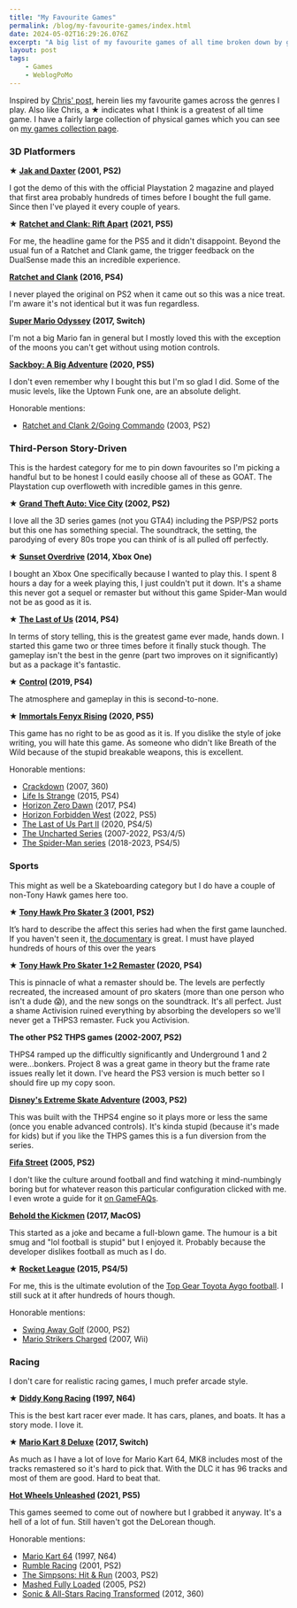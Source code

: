 ```yaml
---
title: "My Favourite Games"
permalink: /blog/my-favourite-games/index.html
date: 2024-05-02T16:29:26.076Z
excerpt: "A big list of my favourite games of all time broken down by genre"
layout: post
tags:
    - Games
    - WeblogPoMo
---
```


Inspired by [Chris' post](https://chriskirknielsen.com/games/), herein lies my favourite games across the genres I play. Also like Chris, a ★ indicates what I think is a greatest of all time game. I have a fairly large collection of physical games which you can see on [my games collection page](https://rknight.me/collections/games/).
### 3D Platformers

**★ [Jak and Daxter](https://en.wikipedia.org/wiki/Jak_and_Daxter:_The_Precursor_Legacy) (2001, PS2)**

I got the demo of this with the official Playstation 2 magazine and played that first area probably hundreds of times before I bought the full game. Since then I've played it every couple of years.

**★ [Ratchet and Clank: Rift Apart](https://en.wikipedia.org/wiki/Ratchet_%26_Clank:_Rift_Apart) (2021, PS5)**

For me, the headline game for the PS5 and it didn't disappoint. Beyond the usual fun of a Ratchet and Clank game, the trigger feedback on the DualSense made this an incredible experience.

**[Ratchet and Clank](https://en.wikipedia.org/wiki/Ratchet_%26_Clank_(2016_video_game)) (2016, PS4)**

I never played the original on PS2 when it came out so this was a nice treat. I'm aware it's not identical but it was fun regardless.

**[Super Mario Odyssey](https://en.wikipedia.org/wiki/Super_Mario_Odyssey) (2017, Switch)**

I'm not a big Mario fan in general but I mostly loved this with the exception of the moons you can't get without using motion controls. 

**[Sackboy: A Big Adventure](https://en.wikipedia.org/wiki/Sackboy:_A_Big_Adventure) (2020, PS5)**

I don't even remember why I bought this but I'm so glad I did. Some of the music levels, like the Uptown Funk one, are an absolute delight.

Honorable mentions:

- [Ratchet and Clank 2/Going Commando](https://en.wikipedia.org/wiki/Ratchet_%26_Clank:_Going_Commando) (2003, PS2)

### Third-Person Story-Driven

This is the hardest category for me to pin down favourites so I'm picking a handful but to be honest I could easily choose all of these as GOAT. The Playstation cup overfloweth with incredible games in this genre.

**★ [Grand Theft Auto: Vice City](https://en.wikipedia.org/wiki/Grand_Theft_Auto:_Vice_City) (2002, PS2)**

I love all the 3D series games (not you GTA4) including the PSP/PS2 ports but this one has something special. The soundtrack, the setting, the parodying of every 80s trope you can think of is all pulled off perfectly.

**★ [Sunset Overdrive](https://en.wikipedia.org/wiki/Sunset_Overdrive) (2014, Xbox One)**

I bought an Xbox One specifically because I wanted to play this. I spent 8 hours a day for a week playing this, I just couldn't put it down. It's a shame this never got a sequel or remaster but without this game Spider-Man would not be as good as it is.

**★ [The Last of Us](https://en.wikipedia.org/wiki/The_Last_of_Us) (2014, PS4)**

In terms of story telling, this is the greatest game ever made, hands down. I started this game two or three times before it finally stuck though. The gameplay isn't the best in the genre (part two improves on it significantly) but as a package it's fantastic.

**★ [Control](https://en.wikipedia.org/wiki/Control_(video_game)) (2019, PS4)**

The atmosphere and gameplay in this is second-to-none. 

**★ [Immortals Fenyx Rising](https://en.wikipedia.org/wiki/Immortals_Fenyx_Rising) (2020, PS5)**

This game has no right to be as good as it is. If you dislike the style of joke writing, you will hate this game. As someone who didn't like Breath of the Wild because of the stupid breakable weapons, this is excellent.

Honorable mentions:

- [Crackdown](https://en.wikipedia.org/wiki/Crackdown_(video_game)) (2007, 360)
- [Life Is Strange](https://en.wikipedia.org/wiki/Life_Is_Strange_(video_game)) (2015, PS4)
- [Horizon Zero Dawn](https://en.wikipedia.org/wiki/Horizon_Zero_Dawn) (2017, PS4)
- [Horizon Forbidden West](https://en.wikipedia.org/wiki/Horizon_Forbidden_West) (2022, PS5)
- [The Last of Us Part II](https://en.wikipedia.org/wiki/The_Last_of_Us_Part_II) (2020, PS4/5)
- [The Uncharted Series](https://en.wikipedia.org/wiki/Uncharted) (2007-2022, PS3/4/5)
- [The Spider-Man series](https://en.wikipedia.org/wiki/Spider-Man_(video_game_series)) (2018-2023, PS4/5)

### Sports

This might as well be a Skateboarding category but I do have a couple of non-Tony Hawk games here too.

**★ [Tony Hawk Pro Skater 3](https://en.wikipedia.org/wiki/Tony_Hawk%27s_Pro_Skater_3) (2001, PS2)**

It’s hard to describe the affect this series had when the first game launched. If you haven't seen it, [the documentary](https://www.imdb.com/title/tt11698280/) is great. I must have played hundreds of hours of this over the years

**★ [Tony Hawk Pro Skater 1+2 Remaster](https://en.wikipedia.org/wiki/Tony_Hawk%27s_Pro_Skater_1_%2B_2) (2020, PS4)**

This is pinnacle of what a remaster should be. The levels are perfectly recreated, the increased amount of pro skaters (more than one person who isn't a dude 😱), and the new songs on the soundtrack. It's all perfect. Just a shame Activision ruined everything by absorbing the developers so we'll never get a THPS3 remaster. Fuck you Activision.

**The other PS2 THPS games (2002-2007, PS2)**

THPS4 ramped up the difficultly significantly and Underground 1 and 2 were...bonkers. Project 8 was a great game in theory but the frame rate issues really let it down. I've heard the PS3 version is much better so I should fire up my copy soon.

**[Disney's Extreme Skate Adventure](https://en.wikipedia.org/wiki/Disney%27s_Extreme_Skate_Adventure) (2003, PS2)**

This was built with the THPS4 engine so it plays more or less the same (once you enable advanced controls). It's kinda stupid (because it's made for kids) but if you like the THPS games this is a fun diversion from the series.

**[Fifa Street](https://en.wikipedia.org/wiki/FIFA_Street_(2005_video_game)) (2005, PS2)**

I don't like the culture around football and find watching it mind-numbingly boring but for whatever reason this particular configuration clicked with me. I even wrote a guide for it [on GameFAQs](https://rknight.me/blog/fifa-street-ps2-game-faqs/).

**[Behold the Kickmen](https://en.wikipedia.org/wiki/Behold_the_Kickmen) (2017, MacOS)**

This started as a joke and became a full-blown game. The humour is a bit smug and "lol football is stupid" but I enjoyed it. Probably because the developer dislikes football as much as I do.

**★ [Rocket League](https://en.wikipedia.org/wiki/Rocket_League) (2015, PS4/5)**

For me, this is the ultimate evolution of the [Top Gear Toyota Aygo football](https://www.youtube.com/watch?v=3yBITRmNd4I). I still suck at it after hundreds of hours though.

Honorable mentions:

- [Swing Away Golf](https://en.wikipedia.org/wiki/Swing_Away_Golf) (2000, PS2)
- [Mario Strikers Charged](https://en.wikipedia.org/wiki/Mario_Strikers_Charged) (2007, Wii)

### Racing

I don't care for realistic racing games, I much prefer arcade style.

**★ [Diddy Kong Racing](https://en.wikipedia.org/wiki/Diddy_Kong_Racing) (1997, N64)**

This is the best kart racer ever made. It has cars, planes, and boats. It has a story mode. I love it. 

**★ [Mario Kart 8 Deluxe](https://en.wikipedia.org/wiki/Mario_Kart_8) (2017, Switch)**

As much as I have a lot of love for Mario Kart 64, MK8 includes most of the tracks remastered so it's hard to pick that. With the DLC it has 96 tracks and most of them are good. Hard to beat that.

**[Hot Wheels Unleashed]() (2021, PS5)**

This games seemed to come out of nowhere but I grabbed it anyway. It's a hell of a lot of fun. Still haven't got the DeLorean though.

Honorable mentions:

- [Mario Kart 64](https://en.wikipedia.org/wiki/Mario_Kart_64) (1997, N64)
- [Rumble Racing](https://en.wikipedia.org/wiki/Rumble_Racing) (2001, PS2)
- [The Simpsons: Hit & Run](https://en.wikipedia.org/wiki/The_Simpsons:_Hit_%26_Run) (2003, PS2)
- [Mashed Fully Loaded](https://en.wikipedia.org/wiki/Mashed_(video_game)) (2005, PS2)
- [Sonic & All-Stars Racing Transformed](https://en.wikipedia.org/wiki/Sonic_%26_All-Stars_Racing_Transformed) (2012, 360)